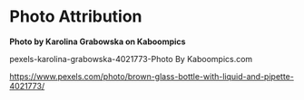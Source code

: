 # Photo Attribution

**Photo by Karolina Grabowska on Kaboompics**

pexels-karolina-grabowska-4021773-Photo By Kaboompics.com

https://www.pexels.com/photo/brown-glass-bottle-with-liquid-and-pipette-4021773/

